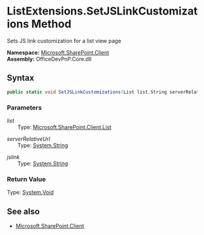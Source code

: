 # ListExtensions.SetJSLinkCustomizations Method  
Sets JS link customization for a list view page  

**Namespace:** [Microsoft.SharePoint.Client](Microsoft.SharePoint.Client.md)  
**Assembly:** OfficeDevPnP.Core.dll  
## Syntax
```C#
public static void SetJSLinkCustomizations(List list,String serverRelativeUrl,String jslink)
```
### Parameters
*list*  
&emsp;&emsp;Type: [Microsoft.SharePoint.Client.List](Microsoft.SharePoint.Client.List.md) 
&emsp;&emsp;  
  
*serverRelativeUrl*  
&emsp;&emsp;Type: [System.String](System.String.md) 
&emsp;&emsp;  
  
*jslink*  
&emsp;&emsp;Type: [System.String](System.String.md) 
&emsp;&emsp;  
  
### Return Value
Type: [System.Void](System.Void.md  
)
## See also
- [Microsoft.SharePoint.Client](Microsoft.SharePoint.Client.md)
